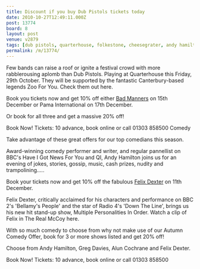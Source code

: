 ```yaml
---
title: Discount if you buy Dub Pistols tickets today
date: 2010-10-27T12:49:11.000Z
post: 13774
board: 8
layout: post
venue: v2879
tags: [dub pistols, quarterhouse, folkestone, cheesegrater, andy hamilton, felix dexter, bad manners]
permalink: /m/13774/
---
```

Few bands can raise a roof or ignite a festival crowd with more rabblerousing aplomb than Dub Pistols. Playing at Quarterhouse this Friday, 29th October. They will be supported by the fantastic Canterbury-based legends Zoo For You. Check them out here.

Book you tickets now and get 10% off either <a href="/wiki/bad+manners">Bad Manners</a> on 15th December or Pama International on 17th December.

Or book for all three and get a massive 20% off!

Book Now! Tickets: 10 advance, book online or call 01303 858500
Comedy 

Take advantage of these great offers for our top comedians this season.

Award-winning comedy performer and writer, and regular pannellist on BBC's Have I Got News For You and QI, Andy Hamilton joins us for an evening of jokes, stories, gossip, music, cash prizes, nudity and trampolining.....

Book your tickets now and get 10% off the fabulous <a href="/wiki/felix+dexter">Felix Dexter</a> on 11th December.

Felix Dexter, critically acclaimed for his characters and performance on BBC 2's 'Bellamy's People' and the star of Radio 4's 'Down The Line', brings us his new hit stand-up show, Multiple Personalities In Order. Watch a clip of Felix in The Real McCoy here.

With so much comedy to choose from why not make use of our Autumn Comedy Offer, book for 3 or more shows listed and get 20% off!

Choose from Andy Hamilton, Greg Davies, Alun Cochrane and Felix Dexter.

Book Now! Tickets: 10 advance, book online or call 01303 858500
